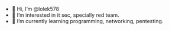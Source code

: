 - 👋 Hi, I’m @lolek578
- 👀 I’m interested in it sec, specially red team.
- 🌱 I’m currently learning programming, networking, pentesting.

<!---
lolek578/lolek578 is a ✨ special ✨ repository because its `README.md` (this file) appears on your GitHub profile.
You can click the Preview link to take a look at your changes.
--->
